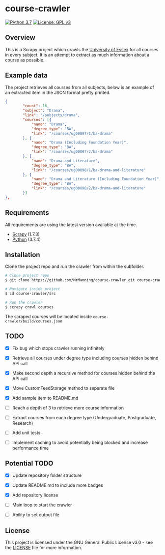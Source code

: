 # course-crawler
[![Python 3.7](https://img.shields.io/badge/python-3.7-blue.svg)](https://www.python.org/downloads/release/python-374/)
[![License: GPL v3](https://img.shields.io/badge/License-GPLv3-blue.svg)](https://www.gnu.org/licenses/gpl-3.0)


## Overview
This is a Scrapy project which crawls the [University of Essex](https://www.essex.ac.uk) for all courses in every subject. It is an attempt to extract as much information about a course as possible.


## Example data
The project retrieves all courses from all subjects, below is an example of an extracted item in the JSON format pretty printed.

```json
{
        "count": 16,
        "subject": "Drama",
        "link": "/subjects/drama",
        "courses": [{
            "name": "Drama",
            "degree_type": "BA",
            "link": "/courses/ug00097/1/ba-drama"
        }, {
            "name": "Drama (Including Foundation Year)",
            "degree_type": "BA",
            "link": "/courses/ug00097/2/ba-drama"
        }, {
            "name": "Drama and Literature",
            "degree_type": "BA",
            "link": "/courses/ug00098/1/ba-drama-and-literature"
        }, {
            "name": "Drama and Literature (Including Foundation Year)",
            "degree_type": "BA",
            "link": "/courses/ug00098/2/ba-drama-and-literature"
        }]
},
```


## Requirements
All requirements are using the latest version available at the time.

- [Scrapy](https://github.com/scrapy/scrapy) (1.7.3)
- [Python](https://www.python.org/) (3.7.4)


## Installation
Clone the project repo and run the crawler from within the subfolder.

```bash
# Clone project repo
$ git clone https://github.com/MrManning/course-crawler.git course-crawler

# Navigate inside project
$ cd course-crawler/src

# Run the crawler
$ scrapy crawl courses
```

The scraped courses will be located inside `course-crawler/build/courses.json`


## TODO
- [X] Fix bug which stops crawler running infinitely
- [X] Retrieve all courses under degree type including courses hidden behind API call
- [X] Make second depth a recursive method for courses hidden behind the API call
- [X] Move CustomFeedStorage method to separate file
- [X] Add sample item to README.md
- [ ] Reach a depth of 3 to retrieve more course information
- [ ] Extract courses from each degree type (Undergraduate, Postgraduate, Research)
- [ ] Add unit tests
- [ ] Implement caching to avoid potentially being blocked and increase performance time


## Potential TODO
- [X] Update repository folder structure
- [X] Update README.md to include more badges
- [X] Add repository license
- [ ] Main loop to start the crawler
- [ ] Ability to set output file


## License
This project is licensed under the GNU General Public License v3.0 - see the [LICENSE](License.txt) file for more information.
